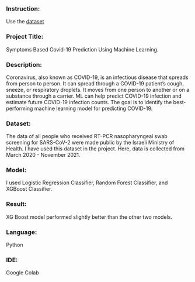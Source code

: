 ### Instruction:
Use the [dataset](https://drive.google.com/drive/u/0/folders/1FL5FcQN2XrBR_Vzqz--1fe8VVjNzXZnp) 

### Project Title:
Symptoms Based Covid-19 Prediction Using Machine Learning.

### Description:

Coronavirus, also known as COVID-19, is an infectious disease that spreads from person to person. It can spread through a COVID-19 patient’s cough, sneeze, or respiratory droplets. It moves from one person to another or on a substance through a carrier.
ML can help predict COVID-19 infection and estimate future COVID-19 infection counts. The  goal is to identify the best-performing machine learning model for predicting COVID-19.

### Dataset:
The data of all people who received RT-PCR nasopharyngeal swab screening for SARS-CoV-2 were made public by the Israeli Ministry of Health. I have used this dataset in the project. Here, data is collected from March 2020 - November 2021.

### Model:
I used Logistic Regression Classifier, Random Forest Classifier, and XGBoost Classifier.

### Result:
XG Boost model performed slightly better than the other two models.

### Language:
Python

### IDE:
Google Colab
